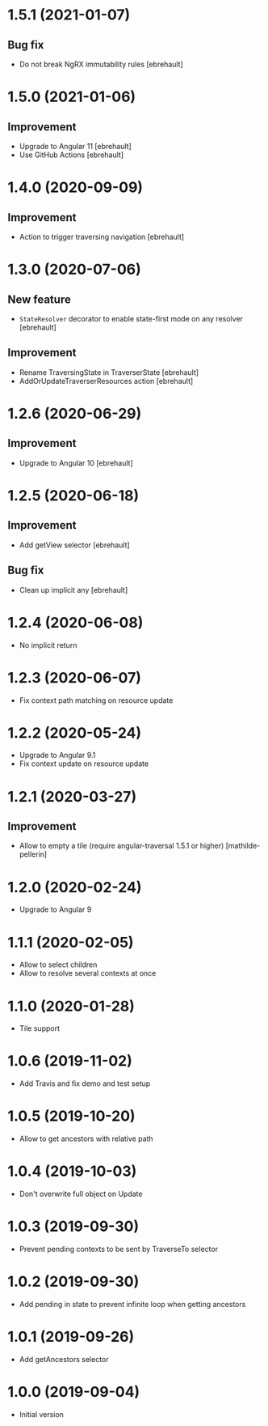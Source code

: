 # 1.5.1 (2021-01-07)

## Bug fix

- Do not break NgRX immutability rules [ebrehault]

# 1.5.0 (2021-01-06)

## Improvement

-   Upgrade to Angular 11 [ebrehault]
-   Use GitHub Actions [ebrehault]

# 1.4.0 (2020-09-09)

## Improvement

-   Action to trigger traversing navigation [ebrehault]

# 1.3.0 (2020-07-06)

## New feature

-   `StateResolver` decorator to enable state-first mode on any resolver [ebrehault]

## Improvement

-   Rename TraversingState in TraverserState [ebrehault]
-   AddOrUpdateTraverserResources action [ebrehault]

# 1.2.6 (2020-06-29)

## Improvement

-   Upgrade to Angular 10 [ebrehault]

# 1.2.5 (2020-06-18)

## Improvement

-   Add getView selector [ebrehault]

## Bug fix

-   Clean up implicit any [ebrehault]

# 1.2.4 (2020-06-08)

-   No implicit return

# 1.2.3 (2020-06-07)

-   Fix context path matching on resource update

# 1.2.2 (2020-05-24)

-   Upgrade to Angular 9.1
-   Fix context update on resource update

# 1.2.1 (2020-03-27)

## Improvement

-   Allow to empty a tile (require angular-traversal 1.5.1 or higher) [mathilde-pellerin]

# 1.2.0 (2020-02-24)

-   Upgrade to Angular 9

# 1.1.1 (2020-02-05)

-   Allow to select children
-   Allow to resolve several contexts at once

# 1.1.0 (2020-01-28)

-   Tile support

# 1.0.6 (2019-11-02)

-   Add Travis and fix demo and test setup

# 1.0.5 (2019-10-20)

-   Allow to get ancestors with relative path

# 1.0.4 (2019-10-03)

-   Don't overwrite full object on Update

# 1.0.3 (2019-09-30)

-   Prevent pending contexts to be sent by TraverseTo selector

# 1.0.2 (2019-09-30)

-   Add pending in state to prevent infinite loop when getting ancestors

# 1.0.1 (2019-09-26)

-   Add getAncestors selector

# 1.0.0 (2019-09-04)

-   Initial version
